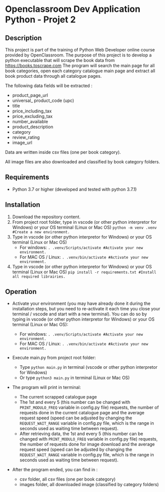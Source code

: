 # Openclassroom Dev Application Python - Projet 2

## Description

This project is part of the training of Python Web Developer online course provided by OpenClassroom.
The purpose of this project is to develop a python executable that will scrape the book data from https://books.toscrape.com
The program will search the main page for all book categories, open each category catalogue main page and extract all book product data through all catalogue pages.

The following data fields will be extracted :
- product_page_url
- universal_ product_code (upc)
- title
- price_including_tax
- price_excluding_tax
- number_available
- product_description
- category
- review_rating
- image_url

Data are written inside csv files (one per book category).

All image files are also downloaded and classified by book category folders.

## Requirements

- Python 3.7 or higher (developed and tested with python 3.7.1)

## Installation

1. Download the repository content.
2. From project root folder, type in vscode (or other python interpretor for Windows) or your OS terminal (Linux or Mac OS) 
    ```python -m venv .venv #Create a new environment.```
3. Type in vscode (or other python interpretor for Windows) or your OS terminal (Linux or Mac OS) 
    - For windows: ```. .venv/Scripts/activate #Activate your new environment.```
    - For MAC OS / Linux: ```. .venv/bin/activate #Activate your new environment.```
4. Type in vscode (or other python interpretor for Windows) or your OS terminal (Linux or Mac OS)
    ```pip install -r requirements.txt #Install all required librairies.```

## Operation

- Activate your environment (you may have already done it during the installation steps, but you need to re-activate it each time you close your terminal / vscode and start with a new terminal).
You can do so by typing in vscode (or other python interpretor for Windows) or your OS terminal (Linux or Mac OS):
    - For windows: ```. .venv/Scripts/activate #Activate your new environment.```
    - For MAC OS / Linux: ```. .venv/bin/activate #Activate your new environment.```

- Execute main.py from project root folder:
    - Type ```python main.py``` in terminal (vscode or other python interpretor for Windows)
    - Or type ```python3 main.py``` in terminal (Linux or Mac OS)

- The program will print in terminal:
    * The current scrapped catalogue page
    * The 1st and every 5 (this number can be changed with ```PRINT_MODULO_FREQ``` variable in config.py file) requests, the number of requests done in the current catalogue page and the average request speed (speed can be adjusted by changing the ```REQUEST_WAIT_RANGE``` variable in config.py file, which is the range in seconds used as waiting time between request).  
    * After retrieving data, the 1st and every 5 (this number can be changed with ```PRINT_MODULO_FREQ``` variable in config.py file) requests,  the number of requests done for image download and the average request speed (speed can be adjusted by changing the ```REQUEST_WAIT_RANGE``` variable in config.py file, which is the range in seconds used as waiting time between request).

- After the program ended, you can find in :
    * csv folder, all csv files (one per book category)
    * images folder, all downloaded image (classified by category folders)
